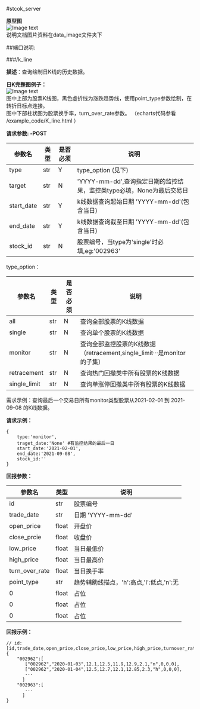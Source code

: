 #stcok_server  

**原型图**  
![Image text](https://github.com/robin-phoe/stock_server/blob/master/data_image/%E5%8E%9F%E5%9E%8B%E5%9B%BE(%E4%B8%BB%E9%A1%B5%E9%9D%A2).png)  
说明文档图片资料在data_image文件夹下  

##端口说明:

###/k_line

**描述**：查询绘制日K线的历史数据。  

**日K完整图例子：**  
![Image text](https://github.com/robin-phoe/stock_server/blob/master/data_image/%E6%97%A5k%E7%BA%BF%E5%AE%8C%E6%95%B4%E7%A4%BA%E4%BE%8B.png)  
图中上部为股票K线图，黑色虚折线为涨跌趋势线，使用point_type参数绘制，在转折日标点连接。  
图中下部柱状图为股票换手率，turn_over_rate参数。
（echarts代码参看 /example_code/K_line.html ）  

**请求参数: -POST**

|  参数名 | 类型 | 是否必须 | 说明 |
|  ----  | ----  | ---- | ---- |
| type  | str    |   Y  |type_option (见下)|
|target| str |   N |'YYYY-mm-dd',查询指定日期的监控结果，监控类type必填，None为最后交易日|
|start_date| str |   Y |k线数据查询起始日期 'YYYY-mm-dd'(包含当日)|
|end_date| str |   Y |k线数据查询截至日期 'YYYY-mm-dd'(包含当日)|
|stock_id| str |   N |股票编号，当type为'single'时必填,eg:'002963'|

type_option：

|  参数名 | 类型 | 是否必须 | 说明 |
|  ----  | ----  | ---- | ---- |
| all  | str    |   N  |查询全部股票的K线数据|
|single| str |   N |查询单个股票的K线数据|
| monitor  | str    |   N  |查询全部监控股票的K线数据（retracement,single_limit···是monitor 的子集）|
|retracement| str |   N |查询热门回撤类中所有股票的K线数据|
|single_limit| str |   N |查询单涨停回撤类中所有股票的K线数据|

需求示例：查询最后一个交易日所有monitor类型股票从2021-02-01 到 2021-09-08 的K线数据。

**请求示例：**

```
{  
    type:'monitor',  
    traget_date:'None' #有监控结果的最后一日  
    start_date:'2021-02-01',
    end_date:'2021-09-08',
    stock_id:''
}
```

**回报参数：**  

|  参数名 | 类型 | 说明 |
|  ----  | ----  | ---- |
| id          | str    |股票编号|
| trade_date  | str    |日期 'YYYY-mm-dd'|
| open_price  | float    |开盘价|
| close_prcie | float    |收盘价|
| low_price   | float    |当日最低价|
| high_price  | float    |当日最高价|
| turn_over_rate | float |当日换手率|
| point_type  | str    |趋势辅助线描点，'h':高点,'l':低点,'n':无|
| 0  | float    |占位|
| 0  | float    |占位|
| 0  | float    |占位|

**回报示例：**

```
// id:[id,trade_date,open_price,close_price,low_price,high_price,turnover_rate,point_type,0,0,0]
{  
    "002962":[
       ["002962","2020-01-03",12.1,12.5,11.9,12.9,2.1,"n",0,0,0],
       ["002962","2020-01-04",12.5,12.7,12.1,12.85,2.3,"h",0,0,0],
       ···
      ]
    "002963":[
       ···
      ]
}
```
